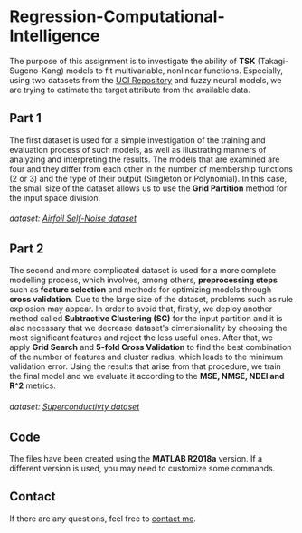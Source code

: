 # Regression-Computational-Intelligence
The purpose of this assignment is to investigate the ability of **TSK** (Takagi-Sugeno-Kang) models to fit multivariable, nonlinear functions. Especially, using two datasets from the [UCI Repository](https://archive.ics.uci.edu/ml/index.php) and fuzzy neural models, we are trying to estimate the target attribute from the available data. 

## Part 1
The first dataset is used for a simple investigation of the training and evaluation process of such models, as well as illustrating manners of analyzing and interpreting the results. The models that are examined are four and they differ from each other in the number of membership functions (2 or 3) and the type of their output (Singleton or Polynomial). In this case, the small size of the dataset allows us to use the **Grid Partition** method for the input space division.

###### dataset: [Airfoil Self-Noise dataset](https://archive.ics.uci.edu/ml/datasets/airfoil+self-noise)

## Part 2
The second and more complicated dataset is used for a more complete modelling process, which involves, among others, **preprocessing steps** such as **feature selection** and methods for optimizing models through **cross validation**. Due to the large size of the dataset, problems such as rule explosion may appear. In order to avoid that, firstly, we deploy another method called **Subtractive Clustering (SC)** for the input partition and it is also necessary that we decrease dataset's dimensionality by choosing the most significant features and reject the less useful ones. After that, we apply **Grid Search** and **5-fold Cross Validation** to find the best combination of the number of features and cluster radius, which leads to the minimum validation error. Using the results that arise from that procedure, we train the final model and we evaluate it according to the **MSE, NMSE, NDEI and R^2** metrics.

###### dataset: [Superconductivty dataset](https://archive.ics.uci.edu/ml/datasets/Superconductivty+Data)

## Code
Τhe files have been created using the **MATLAB R2018a** version. If a different version is used, you may need to customize some commands.

## Contact
If there are any questions, feel free to [contact me](mailto:thomi199822@gmail.com?subject=[GitHub]%20Source%20Han%20Sans). 
